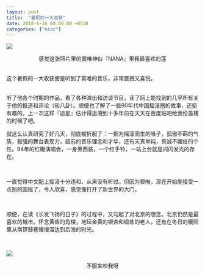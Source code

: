 ```yaml
---
layout: post
title:  "暑假的一大收获"
date: 2018-6-16 00:00:00 +0530
categories: ["misc"]
--- 
```


![][zuomeng]


<center>
感觉这张照片里的窦唯神似『NANA』里我最喜欢的莲
</center>




<br>

这个暑假的一大收获便是听到了窦唯的音乐，非常震撼又喜悦。

<br>
听了他各个时期的作品，看了各种演出和访谈节目，读了网上能找到的几乎所有关于他的报道和评论（和八卦）。顺便也了解了一些90年代中国摇滚圈的故事，还挺有趣的。上一次这样『追星』估计得追溯到十多年前在天天在百度贴吧给我伦盖楼的时候了吧。

<br>

就这么认真研究了好几天，彻底被折服了：一把为摇滚而生的嗓子，孤傲不羁的气质，极强的舞台表现力，超前的音乐理念和才华，还有天真单纯，真诚不媚俗的个性。94年的红磡演唱会，一身黑西装，一个红手铃，一站上台就是闪闪发光的存在。

<br>

一直觉得中文配上摇滚十分违和，从来没有听过。但因为窦唯，现在开始能接受一点别的国摇了，令人欣喜，感觉像打开了新世界的大门。

<br>

顺便，在读《长发飞扬的日子》的过程中，又勾起了对北京的想念。北京仍然是最喜欢的城市。怀念黄昏的角楼，地坛金黄的银杏和锻炼的老人，还有在冬日的暖阳里从南锣鼓巷慢慢溜达到后海的时光。

<br>

![][dou]

<center>不服来咬我呀</center>

[zuomeng]: /img/dou/zuomeng.jpg
[dou]: /img/dou/dou.jpg